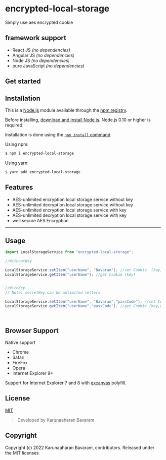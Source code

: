 # encrypted-local-storage

Simply use aes encrypted cookie 

## framework support

- React JS _(no dependencies)_
- Angular JS _(no dependencies)_
- Node JS _(no dependencies)_
- pure JavaScript _(no dependencies)_

## Get started
## Installation

This is a [Node.js](https://nodejs.org/en/) module available through the
[npm registry](https://www.npmjs.com/).

Before installing, [download and install Node.js](https://nodejs.org/en/download/).
Node.js 0.10 or higher is required.

Installation is done using the
[`npm install` command](https://docs.npmjs.com/getting-started/installing-npm-packages-locally):

Using npm:

```bash
$ npm i encrypted-local-storage
```

Using yarn:

```bash
$ yarn add encrypted-local-storage
```

## Features

  * AES-unlimited encryption local storage service without key
  * AES-unlimited decryption local storage service without key
  * AES-unlimited encryption local storage service  with key
  * AES-unlimited decryption local storage service  with key
  * well secure AES Encryption


------

## Usage

```js
import LocalStorageService from "encrypted-local-storage";

//WithoutKey

LocalStorageService.setItem("userName", "Bavaram"); //set Cookie  (key,value)
LocalStorageService.getItem("userName"); //get Cookie (key)


//WithKey
// Note: secretKey can be unlimited letters

LocalStorageService.setItem("userName", "Bavaram","passCode"); //set Cookie  (key,value,encrypt_key)
LocalStorageService.getItem("userName","passCode"); //get Cookie (key,encrypt_key)

 
```


## Browser Support

Native support

- Chrome
- Safari
- FireFox
- Opera
- Internet Explorer 9+

Support for Internet Explorer 7 and 8 with [excanvas](https://code.google.com/p/explorercanvas/wiki/Instructions) polyfill.

## License

[MIT](LICENSE)


> Developed by Karunaaharan Bavaram

## Copyright

Copyright (c) 2022 Karunaaharan Bavaram, contributors. Released under the MIT licenses

